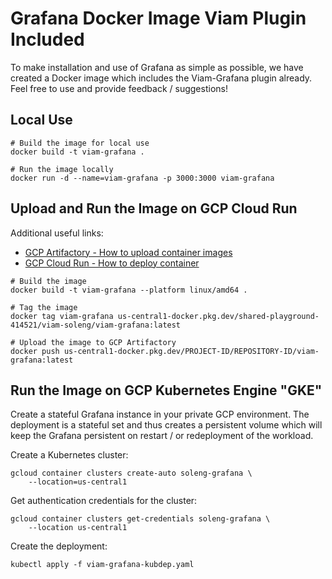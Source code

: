 # Grafana Docker Image Viam Plugin Included

To make installation and use of Grafana as simple as possible, we have created a Docker image which includes the Viam-Grafana plugin already.
Feel free to use and provide feedback / suggestions!

## Local Use

```
# Build the image for local use
docker build -t viam-grafana .

# Run the image locally
docker run -d --name=viam-grafana -p 3000:3000 viam-grafana
```

## Upload and Run the Image on GCP Cloud Run

Additional useful links:

- [GCP Artifactory - How to upload container images](https://cloud.google.com/artifact-registry/docs/docker/store-docker-container-images)
- [GCP Cloud Run - How to deploy container](https://cloud.google.com/run/docs/deploying)

```
# Build the image
docker build -t viam-grafana --platform linux/amd64 .

# Tag the image
docker tag viam-grafana us-central1-docker.pkg.dev/shared-playground-414521/viam-soleng/viam-grafana:latest

# Upload the image to GCP Artifactory
docker push us-central1-docker.pkg.dev/PROJECT-ID/REPOSITORY-ID/viam-grafana:latest
```

## Run the Image on GCP Kubernetes Engine "GKE"

Create a stateful Grafana instance in your private GCP environment.
The deployment is a stateful set and thus creates a persistent volume which will keep the Grafana persistent on restart / or redeployment of the workload.

Create a Kubernetes cluster:

```
gcloud container clusters create-auto soleng-grafana \                                                        
    --location=us-central1
```

Get authentication credentials for the cluster:

```
gcloud container clusters get-credentials soleng-grafana \
    --location us-central1
```

Create the deployment:

```
kubectl apply -f viam-grafana-kubdep.yaml
```





